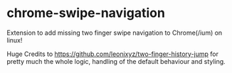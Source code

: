 # chrome-swipe-navigation

Extension to add missing two finger swipe navigation to Chrome(/ium) on linux!

Huge Credits to https://github.com/leonixyz/two-finger-history-jump for pretty much the whole logic, handling of the default behaviour and styling.
